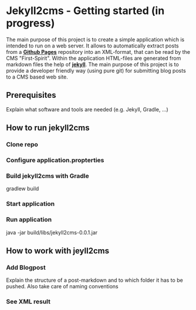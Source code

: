 # Jekyll2cms - Getting started (in progress)

The main purpose of this project is to create a simple application which is intended to run on a web server.  It allows to automatically extract posts from a **[Github Pages](https://pages.github.com/)** repository into an XML-format, that can be read by the CMS "First-Spirit". Within the application HTML-files are generated from markdown files the help of [**jekyll**](https://jekyllrb.com/). The main purpose of this project is to provide a developer friendly way (using pure git) for submitting blog posts to a CMS based web site.

## Prerequisites

Explain what software and tools are needed (e.g. Jekyll, Gradle, ...)

## How to run jekyll2cms

### Clone repo

### Configure application.propterties

### Build jekyll2cms with Gradle
gradlew build
### Start application


### Run application
java -jar build/libs/jekyll2cms-0.0.1.jar

## How to work with jeyll2cms

### Add Blogpost
Explain the structure of a post-markdown and to which folder it has to be pushed. Also take care of naming conventions

### See XML result

